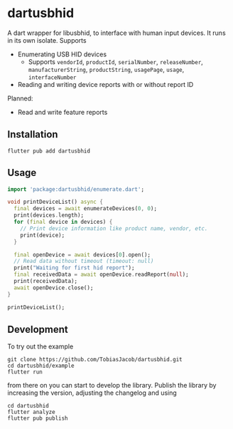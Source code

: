 # dartusbhid

A dart wrapper for libusbhid, to interface with human input devices. It runs in its own isolate. Supports

* Enumerating USB HID devices
  * Supports `vendorId`, `productId`, `serialNumber`, `releaseNumber`, `manufacturerString`, `productString`, `usagePage`, `usage`, `interfaceNumber`
* Reading and writing device reports with or without report ID

Planned:

* Read and write feature reports

## Installation

```console
flutter pub add dartusbhid
```

## Usage

```dart
import 'package:dartusbhid/enumerate.dart';

void printDeviceList() async {
  final devices = await enumerateDevices(0, 0);
  print(devices.length);
  for (final device in devices) {
    // Print device information like product name, vendor, etc.
    print(device);
  }

  final openDevice = await devices[0].open();
  // Read data without timeout (timeout: null)
  print("Waiting for first hid report");
  final receivedData = await openDevice.readReport(null);
  print(receivedData);
  await openDevice.close();
}

printDeviceList();
```

## Development

To try out the example

```console
git clone https://github.com/TobiasJacob/dartusbhid.git
cd dartusbhid/example
flutter run
```

from there on you can start to develop the library. Publish the library by increasing the version, adjusting the changelog and using

```console
cd dartusbhid
flutter analyze
flutter pub publish
```
